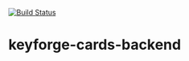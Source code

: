 [![Build Status](https://www.travis-ci.com/darkroomdevs/keyforge-cards-backend.svg?branch=main)](https://www.travis-ci.com/darkroomdevs/keyforge-cards-backend)
# keyforge-cards-backend